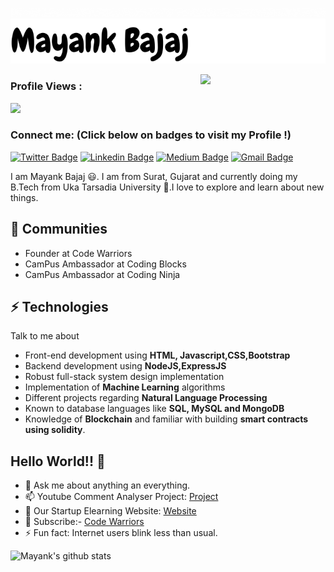 ![Name](Message.gif)
![Name](MayankBajaj.png)

<img align='right' src='https://user-images.githubusercontent.com/5713670/87202985-820dcb80-c2b6-11ea-9f56-7ec461c497c3.gif' width='200"'>

### Profile Views :<br>
<img src="https://profile-counter.glitch.me/mayank8200/count.svg" />

### Connect me: <strong>(Click below on badges to visit my Profile !)</strong>

[![Twitter Badge](https://img.shields.io/badge/-@Mayank_crazy-1ca0f1?style=flat-square&labelColor=1ca0f1&logo=twitter&logoColor=white&link=https://twitter.com/Mayank_crazy)](https://twitter.com/Mayank_crazy) [![Linkedin Badge](https://img.shields.io/badge/-MayankBajaj-blue?style=flat-square&logo=Linkedin&logoColor=white&link=https://www.linkedin.com/in/mayank-bajaj)](https://www.linkedin.com/in/mayank-bajaj)
[![Medium Badge](https://img.shields.io/badge/-@mayank114-03a57a?style=flat-square&labelColor=000000&logo=Medium&link=https://medium.com/@mayank114)](https://medium.com/@mayank114)
[![Gmail Badge](https://img.shields.io/badge/-mayankbajaj114@gmail.com-c14438?style=flat-square&logo=Gmail&logoColor=white&link=mailto:mayankbajaj114@gmail.com)](mailto:mayankbajaj114@gmail.com)

I am Mayank Bajaj 😃. I am from Surat, Gujarat and currently doing my B.Tech from Uka Tarsadia University 🏫.I love to explore and learn about new things.
## 👯 Communities
* Founder at Code Warriors
* CamPus Ambassador at Coding Blocks
* CamPus Ambassador at Coding Ninja

## ⚡ Technologies
Talk to me about
- Front-end development using **HTML, Javascript,CSS,Bootstrap**
- Backend development using **NodeJS,ExpressJS**
- Robust full-stack system design implementation
- Implementation of **Machine Learning** algorithms
- Different projects regarding **Natural Language Processing**
- Known to database languages like **SQL, MySQL and MongoDB**
- Knowledge of **Blockchain** and familiar with building **smart contracts using solidity**.
## Hello World!! 🤔
- 💬 Ask me about anything an everything.
- 📫 Youtube Comment Analyser Project: [Project](https://yt-comment-analyser.herokuapp.com/)
- 🎯 Our Startup Elearning Website: [Website](https://codewarriors2020.github.io/)
- 🔔 Subscribe:- [Code Warriors](https://www.youtube.com/channel/CodeWarriors)
- ⚡ Fun fact: Internet users blink less than usual.

![Mayank's github stats](https://github-readme-stats.vercel.app/api?username=mayank8200&hide=["issues"]&show_icons=true)


